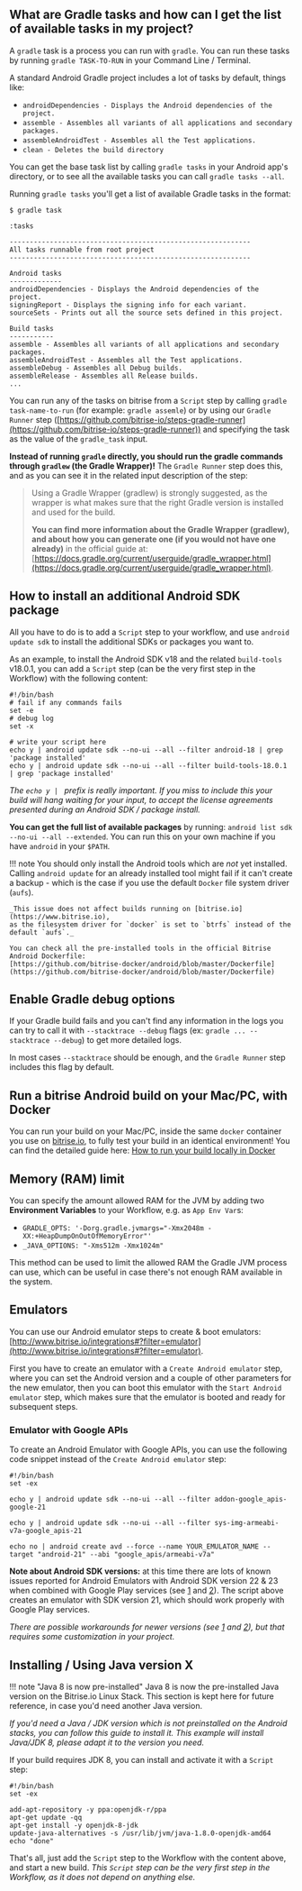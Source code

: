 ## What are Gradle tasks and how can I get the list of available tasks in my project?

A `gradle` task is a process you can run with `gradle`.
You can run these tasks by running `gradle TASK-TO-RUN` in your Command Line / Terminal.

A standard Android Gradle project includes a lot of tasks by default, things like:

* `androidDependencies - Displays the Android dependencies of the project.`
* `assemble - Assembles all variants of all applications and secondary packages.`
* `assembleAndroidTest - Assembles all the Test applications.`
* `clean - Deletes the build directory`

You can get the base task list by calling `gradle tasks` in your Android app's directory,
or to see all the available tasks you can call `gradle tasks --all`.

Running `gradle tasks` you'll get a list of available Gradle tasks in the format:

```
$ gradle task

:tasks

------------------------------------------------------------
All tasks runnable from root project
------------------------------------------------------------

Android tasks
-------------
androidDependencies - Displays the Android dependencies of the project.
signingReport - Displays the signing info for each variant.
sourceSets - Prints out all the source sets defined in this project.

Build tasks
-----------
assemble - Assembles all variants of all applications and secondary packages.
assembleAndroidTest - Assembles all the Test applications.
assembleDebug - Assembles all Debug builds.
assembleRelease - Assembles all Release builds.
...
```

You can run any of the tasks on bitrise from a `Script` step by calling `gradle task-name-to-run` (for example: `gradle assemle`)
or by using our `Gradle Runner` step ([https://github.com/bitrise-io/steps-gradle-runner](https://github.com/bitrise-io/steps-gradle-runner))
and specifying the task as the value of the `gradle_task` input.

__Instead of running `gradle` directly, you should run the gradle commands through `gradlew` (the Gradle Wrapper)!__
The `Gradle Runner` step does this, and as you can see it in the related input description of the step:

> Using a Gradle Wrapper (gradlew) is strongly suggested, as the wrapper is what makes sure
> that the right Gradle version is installed and used for the build.
> 
> __You can find more information about the Gradle Wrapper (gradlew),
> and about how you can generate one (if you would not have one already)__
> in the official guide at: [https://docs.gradle.org/current/userguide/gradle_wrapper.html](https://docs.gradle.org/current/userguide/gradle_wrapper.html).


## How to install an additional Android SDK package

All you have to do is to add a `Script` step to your workflow,
and use `android update sdk` to install the additional SDKs or packages you want to.

As an example, to install the Android SDK v18 and the related `build-tools` v18.0.1,
you can add a `Script` step (can be the very first step in the Workflow)
with the following content:

```
#!/bin/bash
# fail if any commands fails
set -e
# debug log
set -x

# write your script here
echo y | android update sdk --no-ui --all --filter android-18 | grep 'package installed'
echo y | android update sdk --no-ui --all --filter build-tools-18.0.1 | grep 'package installed'
```

*The `echo y | ` prefix is really important.
If you miss to include this your build will hang waiting for your input,
to accept the license agreements presented during an Android SDK / package install.*

**You can get the full list of available packages** by running:
`android list sdk --no-ui --all --extended`. You can run this on your own machine if you have `android` in your `$PATH`.

!!! note
    You should only install the Android tools which are *not* yet installed.
    Calling `android update` for an already installed tool might fail if it can't create a backup -
    which is the case if you use the default `Docker` file system driver (`aufs`).

    _This issue does not affect builds running on [bitrise.io](https://www.bitrise.io),
    as the filesystem driver for `docker` is set to `btrfs` instead of the default `aufs`._

    You can check all the pre-installed tools in the official Bitrise Android Dockerfile:
    [https://github.com/bitrise-docker/android/blob/master/Dockerfile](https://github.com/bitrise-docker/android/blob/master/Dockerfile)


## Enable Gradle debug options

If your Gradle build fails and you can't find any information in the logs you can try to call it with
`--stacktrace --debug` flags (ex: `gradle ... --stacktrace --debug`) to get more detailed logs.

In most cases `--stacktrace` should be enough, and the `Gradle Runner` step includes
this flag by default.


## Run a bitrise Android build on your Mac/PC, with Docker

You can run your build on your Mac/PC, inside the same `docker` container you use on [bitrise.io](https://www.bitrise.io),
to fully test your build in an identical environment! You can find the detailed guide here:
[How to run your build locally in Docker](/docker/run-your-build-locally-in-docker/)


## Memory (RAM) limit

You can specify the amount allowed RAM for the JVM by adding two __Environment Variables__ to your Workflow,
e.g. as `App Env Var`s:

* `GRADLE_OPTS: '-Dorg.gradle.jvmargs="-Xmx2048m -XX:+HeapDumpOnOutOfMemoryError"'`
* `_JAVA_OPTIONS: "-Xms512m -Xmx1024m"`

This method can be used to limit the allowed RAM the Gradle JVM process can use,
which can be useful in case there's not enough RAM available in the system.


## Emulators

You can use our Android emulator steps to create & boot emulators:
[http://www.bitrise.io/integrations#?filter=emulator](http://www.bitrise.io/integrations#?filter=emulator).

First you have to create an emulator with a `Create Android emulator` step,
where you can set the Android version and a couple of other parameters for the new emulator,
then you can boot this emulator with the `Start Android emulator` step,
which makes sure that the emulator is booted and ready for subsequent steps.


### Emulator with Google APIs

To create an Android Emulator with Google APIs,
you can use the following code snippet instead of the `Create Android emulator` step:

```
#!/bin/bash
set -ex

echo y | android update sdk --no-ui --all --filter addon-google_apis-google-21

echo y | android update sdk --no-ui --all --filter sys-img-armeabi-v7a-google_apis-21

echo no | android create avd --force --name YOUR_EMULATOR_NAME --target "android-21" --abi "google_apis/armeabi-v7a"
```

**Note about Android SDK versions:** at this time there are lots of known issues reported for Android Emulators
with Android SDK version 22 & 23 when combined with Google Play services
(see [1](http://stackoverflow.com/questions/32856919/androidstudio-emulator-wont-run-unless-you-update-google-play-services)
and [2](https://code.google.com/p/android/issues/detail?id=176348)).
The script above creates an emulator with SDK version 21, which should work properly with Google Play services.

*There are possible workarounds for newer versions
(see [1](http://stackoverflow.com/questions/34329363/app-wont-run-unless-you-update-google-play-services-with-google-maps-api-andr)
and [2](http://stackoverflow.com/questions/33114112/app-wont-run-unless-you-update-google-play-services)),
but that requires some customization in your project.*


## Installing / Using Java version X

!!! note "Java 8 is now pre-installed"
    Java 8 is now the pre-installed Java version on the Bitrise.io Linux Stack.
    This section is kept here for future reference, in case you'd need another Java version.

_If you'd need a Java / JDK version which is not preinstalled on the Android stacks,
you can follow this guide to install it. This example will install Java/JDK 8,
please adapt it to the version you need._

If your build requires JDK 8, you can install and activate it with a `Script` step:

```
#!/bin/bash
set -ex

add-apt-repository -y ppa:openjdk-r/ppa
apt-get update -qq
apt-get install -y openjdk-8-jdk
update-java-alternatives -s /usr/lib/jvm/java-1.8.0-openjdk-amd64
echo "done"
```

That's all, just add the `Script` step to the Workflow with the content above,
and start a new build. _This `Script` step can be the very first step in the Workflow,
as it does not depend on anything else._

